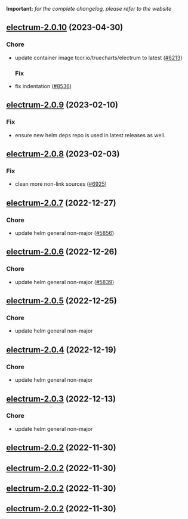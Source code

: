 **Important:**
*for the complete changelog, please refer to the website*




## [electrum-2.0.10](https://github.com/succelle/charts/compare/electrum-2.0.9...electrum-2.0.10) (2023-04-30)

### Chore

- update container image tccr.io/truecharts/electrum to latest ([#8213](https://github.com/succelle/charts/issues/8213))
  
  ### Fix

- fix indentation ([#8536](https://github.com/succelle/charts/issues/8536))
  
  


## [electrum-2.0.9](https://github.com/succelle/charts/compare/electrum-2.0.8...electrum-2.0.9) (2023-02-10)

### Fix

- ensure new helm deps repo is used in latest releases as well.
  
  


## [electrum-2.0.8](https://github.com/succelle/charts/compare/electrum-2.0.7...electrum-2.0.8) (2023-02-03)

### Fix

-  clean more non-link sources ([#6925](https://github.com/succelle/charts/issues/6925))
  
  


## [electrum-2.0.7](https://github.com/succelle/charts/compare/electrum-2.0.6...electrum-2.0.7) (2022-12-27)

### Chore

- update helm general non-major ([#5856](https://github.com/succelle/charts/issues/5856))
  
  


## [electrum-2.0.6](https://github.com/succelle/charts/compare/electrum-2.0.5...electrum-2.0.6) (2022-12-26)

### Chore

- update helm general non-major ([#5839](https://github.com/succelle/charts/issues/5839))
  
  


## [electrum-2.0.5](https://github.com/succelle/charts/compare/electrum-2.0.4...electrum-2.0.5) (2022-12-25)

### Chore

- update helm general non-major
  
  


## [electrum-2.0.4](https://github.com/succelle/charts/compare/electrum-2.0.3...electrum-2.0.4) (2022-12-19)

### Chore

- update helm general non-major
  
  


## [electrum-2.0.3](https://github.com/succelle/charts/compare/electrum-2.0.2...electrum-2.0.3) (2022-12-13)

### Chore

- update helm general non-major
  
  


## [electrum-2.0.2](https://github.com/succelle/charts/compare/electrum-2.0.1...electrum-2.0.2) (2022-11-30)




## [electrum-2.0.2](https://github.com/succelle/charts/compare/electrum-2.0.1...electrum-2.0.2) (2022-11-30)




## [electrum-2.0.2](https://github.com/succelle/charts/compare/electrum-2.0.1...electrum-2.0.2) (2022-11-30)




## [electrum-2.0.2](https://github.com/succelle/charts/compare/electrum-2.0.1...electrum-2.0.2) (2022-11-30)

